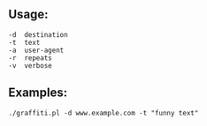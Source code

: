 ## Usage:

    -d  destination 
    -t  text        
    -a  user-agent  
    -r  repeats     
    -v  verbose     

## Examples:

    ./graffiti.pl -d www.example.com -t "funny text"

